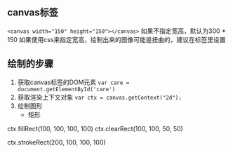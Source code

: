 ## canvas标签
`<canvas width="150" height="150"></canvas>`
如果不指定宽高，默认为300 * 150
如果使用css来指定宽高，绘制出来的图像可能是扭曲的，建议在标签里设置

## 绘制的步骤
1. 获取canvas标签的DOM元素
   `var care = document.getElementById('care')`
2. 获取渲染上下文对象
   `var ctx = canvas.getContext("2d");`
3. 绘制图形
   - 矩形


ctx.fillRect(100, 100, 100, 100)
ctx.clearRect(100, 100, 50, 50)

ctx.strokeRect(200, 100, 100, 100)